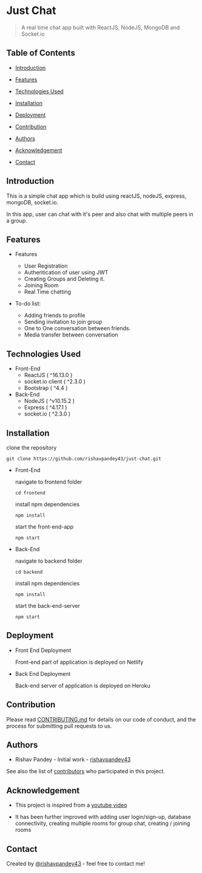 # Just Chat

> A real time chat app built with ReactJS, NodeJS, MongoDB and Socket.io

## Table of Contents

- [Introduction](#introduction)

<!-- - [Screenshots](#screenshots) -->

- [Features](#features)

- [Technologies Used](#technologies-used)

- [Installation](#installation)

- [Deployment](#deployment)

- [Contribution](#contribution)

- [Authors](#authors)

<!-- - [Licence](licence) -->

- [Acknowledgement](#acknowledgement)

- [Contact](#contact)

## Introduction

This is a simple chat app which is build using reactJS, nodeJS, express, mongoDB, socket.io.

In this app, user can chat with it's peer and also chat with multiple peers in a group.

<!-- ## Screenshots -->

## Features

- Features

  - User Registration
  - Authentication of user using JWT
  - Creating Groups and Deleting it.
  - Joining Room
  - Real Time chatting

- To-do list:
  - Adding friends to profile
  - Sending invitation to join group
  - One to One conversation between friends.
  - Media transfer between conversation

## Technologies Used

- Front-End
  - ReactJS ( ^16.13.0 )
  - socket.io client ( ^2.3.0 )
  - Bootstrap ( ^4.4 )
- Back-End
  - NodeJS ( ^v10.15.2 )
  - Express ( ^4.17.1 )
  - socket.io ( ^2.3.0 )

## Installation

clone the repository

`git clone https://github.com/rishavpandey43/just-chat.git`

- Front-End

  navigate to frontend folder

  `cd frontend`

  install npm dependencies

  `npm install`

  start the front-end-app

  `npm start`

- Back-End

  navigate to backend folder

  `cd backend`

  install npm dependencies

  `npm install`

  start the back-end-server

  `npm start`

## Deployment

- Front End Deployment

  Front-end part of application is deployed on Netlify

- Back End Deployment

  Back-end server of application is deployed on Heroku

## Contribution

Please read [CONTRIBUTING.md](docs/CONTRIBUTION.md) for details on our code of conduct, and the process for submitting pull requests to us.

## Authors

- Rishav Pandey - Initial work - [rishavpandey43](https://github.com/rishavpandey43)

See also the list of [contributors](https://github.com/rishavpandey43/just-chat/graphs/contributors) who participated in this project.

<!-- ## Licence

This project is licensed under the MIT License - see the [LICENSE.md]() file for details -->

## Acknowledgement

- This project is inspired from a [youtube video](https://www.youtube.com/watch?v=ZwFA3YMfkoc)

- It has been further improved with adding user login/sign-up, database connectivity, creating multiple rooms for group chat, creating / joining rooms

## Contact

Created by [@rishavpandey43](https://rishavpandey.com/) - feel free to contact me!
